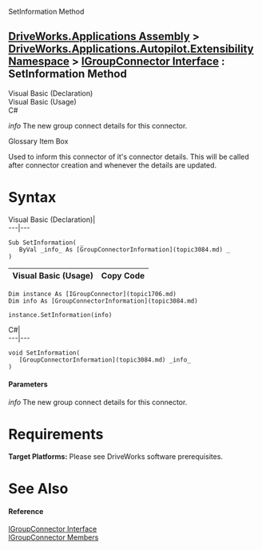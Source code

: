 SetInformation Method   
  
[DriveWorks.Applications Assembly](topic13.md) > [DriveWorks.Applications.Autopilot.Extensibility Namespace](topic1633.md) > [IGroupConnector Interface](topic1706.md) : SetInformation Method  
---  
  
Visual Basic (Declaration)    
Visual Basic (Usage)    
C# 

_info_
    The new group connect details for this connector.

Glossary Item Box

Used to inform this connector of it's connector details. This will be called after connector creation and whenever the details are updated. 

# Syntax

Visual Basic (Declaration)|   
---|---  
      
    
    Sub SetInformation( _
       ByVal _info_ As [GroupConnectorInformation](topic3084.md) _
    )   
  
Visual Basic (Usage)| Copy Code  
---|---  
      
    
    Dim instance As [IGroupConnector](topic1706.md)
    Dim info As [GroupConnectorInformation](topic3084.md)
     
    instance.SetInformation(info)  
  
C#|   
---|---  
      
    
    void SetInformation( 
       [GroupConnectorInformation](topic3084.md) _info_
    )  
  
#### Parameters

 _info_
    The new group connect details for this connector.

# Requirements

**Target Platforms:** Please see DriveWorks software prerequisites.

# See Also

#### Reference

[IGroupConnector Interface](topic1706.md)   
[IGroupConnector Members](topic1707.md)


